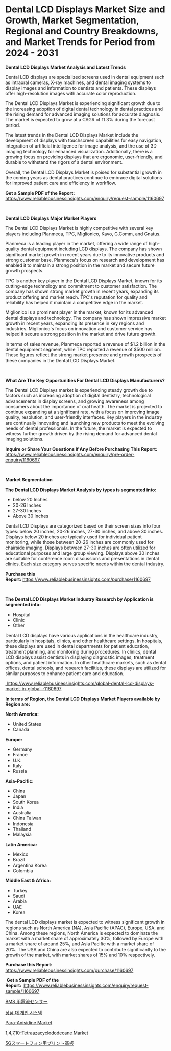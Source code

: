 <p><h1>Dental LCD Displays Market Size and Growth, Market Segmentation, Regional and Country Breakdowns, and Market Trends for Period from 2024 -  2031</h1></p><p><strong>Dental LCD Displays Market Analysis and Latest Trends</strong></p>
<p><p>Dental LCD displays are specialized screens used in dental equipment such as intraoral cameras, X-ray machines, and dental imaging systems to display images and information to dentists and patients. These displays offer high-resolution images with accurate color reproduction.</p><p>The Dental LCD Displays Market is experiencing significant growth due to the increasing adoption of digital dental technology in dental practices and the rising demand for advanced imaging solutions for accurate diagnosis. The market is expected to grow at a CAGR of 11.3% during the forecast period.</p><p>The latest trends in the Dental LCD Displays Market include the development of displays with touchscreen capabilities for easy navigation, integration of artificial intelligence for image analysis, and the use of 3D imaging technology for enhanced visualization. Additionally, there is a growing focus on providing displays that are ergonomic, user-friendly, and durable to withstand the rigors of a dental environment.</p><p>Overall, the Dental LCD Displays Market is poised for substantial growth in the coming years as dental practices continue to embrace digital solutions for improved patient care and efficiency in workflow.</p></p>
<p><strong>Get a Sample PDF of the Report:&nbsp;</strong> <a href="https://www.reliablebusinessinsights.com/enquiry/request-sample/1160697">https://www.reliablebusinessinsights.com/enquiry/request-sample/1160697</a></p>
<p>&nbsp;</p>
<p><strong>Dental LCD Displays Major Market Players</strong></p>
<p><p>The Dental LCD Displays Market is highly competitive with several key players including Planmeca, TPC, Miglionico, Kavo, G.Comm, and Gnatus. </p><p>Planmeca is a leading player in the market, offering a wide range of high-quality dental equipment including LCD displays. The company has shown significant market growth in recent years due to its innovative products and strong customer base. Planmeca's focus on research and development has enabled it to maintain a strong position in the market and secure future growth prospects.</p><p>TPC is another key player in the Dental LCD Displays Market, known for its cutting-edge technology and commitment to customer satisfaction. The company has shown strong market growth in recent years, expanding its product offering and market reach. TPC's reputation for quality and reliability has helped it maintain a competitive edge in the market.</p><p>Miglionico is a prominent player in the market, known for its advanced dental displays and technology. The company has shown impressive market growth in recent years, expanding its presence in key regions and industries. Miglionico's focus on innovation and customer service has helped it secure a strong position in the market and drive future growth.</p><p>In terms of sales revenue, Planmeca reported a revenue of $1.2 billion in the dental equipment segment, while TPC reported a revenue of $500 million. These figures reflect the strong market presence and growth prospects of these companies in the Dental LCD Displays Market.</p></p>
<p>&nbsp;</p>
<p><strong>What Are The Key Opportunities For Dental LCD Displays Manufacturers?</strong></p>
<p><p>The Dental LCD Displays market is experiencing steady growth due to factors such as increasing adoption of digital dentistry, technological advancements in display screens, and growing awareness among consumers about the importance of oral health. The market is projected to continue expanding at a significant rate, with a focus on improving image quality, resolution, and user-friendly interfaces. Key players in the industry are continually innovating and launching new products to meet the evolving needs of dental professionals. In the future, the market is expected to witness further growth driven by the rising demand for advanced dental imaging solutions.</p></p>
<p><strong>Inquire or Share Your Questions If Any Before Purchasing This Report:</strong> <a href="https://www.reliablebusinessinsights.com/enquiry/pre-order-enquiry/1160697">https://www.reliablebusinessinsights.com/enquiry/pre-order-enquiry/1160697</a></p>
<p>&nbsp;</p>
<p><strong>Market Segmentation</strong></p>
<p><strong>The Dental LCD Displays Market Analysis by types is segmented into:</strong></p>
<p><ul><li>below 20 Inches</li><li>20-26 Inches</li><li>27-30 Inches</li><li>Above 30 Inches</li></ul></p>
<p><p>Dental LCD Displays are categorized based on their screen sizes into four types: below 20 inches, 20-26 inches, 27-30 inches, and above 30 inches. Displays below 20 inches are typically used for individual patient monitoring, while those between 20-26 inches are commonly used for chairside imaging. Displays between 27-30 inches are often utilized for educational purposes and large group viewing. Displays above 30 inches are suitable for conference room discussions and presentations in dental clinics. Each size category serves specific needs within the dental industry.</p></p>
<p><strong>Purchase this Report:&nbsp;</strong><a href="https://www.reliablebusinessinsights.com/purchase/1160697">https://www.reliablebusinessinsights.com/purchase/1160697</a></p>
<p>&nbsp;</p>
<p><strong>The Dental LCD Displays Market Industry Research by Application is segmented into:</strong></p>
<p><ul><li>Hospital</li><li>Clinic</li><li>Other</li></ul></p>
<p><p>Dental LCD displays have various applications in the healthcare industry, particularly in hospitals, clinics, and other healthcare settings. In hospitals, these displays are used in dental departments for patient education, treatment planning, and monitoring during procedures. In clinics, dental LCD displays assist dentists in displaying diagnostic images, treatment options, and patient information. In other healthcare markets, such as dental offices, dental schools, and research facilities, these displays are utilized for similar purposes to enhance patient care and education.</p></p>
<p><a href="https://www.reliablebusinessinsights.com/global-dental-lcd-displays-market-in-global-r1160697">&nbsp;https://www.reliablebusinessinsights.com/global-dental-lcd-displays-market-in-global-r1160697</a></p>
<p><strong>In terms of Region, the Dental LCD Displays Market Players available by Region are:</strong></p>
<p>
    <p> <strong> North America: </strong>
        <ul>
            <li>United States</li>
            <li>Canada</li>
        </ul>
        </p> 
    <p> <strong> Europe: </strong>
        <ul>
            <li>Germany</li>
            <li>France</li>
            <li>U.K.</li>
            <li>Italy</li>
            <li>Russia</li>
        </ul>
        </p> 
    <p> <strong> Asia-Pacific: </strong>
        <ul>
            <li>China</li>
            <li>Japan</li>
            <li>South Korea</li>
            <li>India</li>
            <li>Australia</li>
            <li>China Taiwan</li>
            <li>Indonesia</li>
            <li>Thailand</li>
            <li>Malaysia</li>
        </ul>
        </p> 
    <p> <strong> Latin America: </strong>
        <ul>
            <li>Mexico</li>
            <li>Brazil</li>
            <li>Argentina Korea</li>
            <li>Colombia</li>
        </ul>
        </p> 
    <p> <strong> Middle East & Africa: </strong>
        <ul>
            <li>Turkey</li>
            <li>Saudi</li>
            <li>Arabia</li>
            <li>UAE</li>
            <li>Korea</li>
        </ul>
    </p>
    </p>
<p><p>The dental LCD displays market is expected to witness significant growth in regions such as North America (NA), Asia Pacific (APAC), Europe, USA, and China. Among these regions, North America is expected to dominate the market with a market share of approximately 30%, followed by Europe with a market share of around 25%, and Asia Pacific with a market share of 20%. The USA and China are also expected to contribute significantly to the growth of the market, with market shares of 15% and 10% respectively.</p></p>
<p><strong>Purchase this Report: </strong><a href="https://www.reliablebusinessinsights.com/purchase/1160697">https://www.reliablebusinessinsights.com/purchase/1160697</a></p>
<p>&nbsp;<strong>Get a Sample PDF of the Report:&nbsp;&nbsp;</strong><a href="https://www.reliablebusinessinsights.com/enquiry/request-sample/1160697">https://www.reliablebusinessinsights.com/enquiry/request-sample/1160697</a></p>
<p><strong></strong></p>
<p><p><a href="https://github.com/bevdtkn4419963/Market-Research-Report-List-2/blob/main/718047395755.md">BMS 用電流センサー</a></p><p><a href="https://github.com/durgin521/Market-Research-Report-List-1/blob/main/255738081372.md">상품 대 개인 시스템</a></p><p><a href="https://github.com/timeliteaut/Market-Research-Report-List-2/blob/main/para-anisidine-market.md">Para-Anisidine Market</a></p><p><a href="https://github.com/bobicer/Market-Research-Report-List-3/blob/main/14710-tetraazacyclododecane-market.md">1,4,7,10-Tetraazacyclododecane Market</a></p><p><a href="https://github.com/lababdou/Market-Research-Report-List-4/blob/main/247937495750.md">5Gスマートフォン用プリント基板</a></p></p>